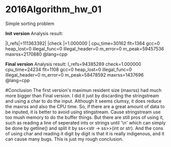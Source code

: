 # 2016Algorithm_hw_01
Simple sorting problem

**Init version**
Analysis result:

|I_refs|=111363392|
|check |=1.000000 |
cpu_time=30162
flt=1364
gcc=0
heap_lost=0
illegal_func=0
illegal_header=0
m_error=0
m_peak=59457536
maxrss=2170880
@lang=cpp

**Final version**
Analysis result:
I_refs=94385289
check=1.000000
cpu_time=24234
flt=1108
gcc=0
heap_lost=0
illegal_func=0
illegal_header=0
m_error=0
m_peak=58478592
maxrss=1437696
@lang=cpp

#Conclusion
The first version's maximun resident size (maxrss) had much more bigger than Final version.
I did it just by discarding the stringstream and using a char to do the input.
Although it seems clumsy, it does reduce the maxrss and also the CPU time.
So, if there are a great amount of data to be inputed, it is better to avoid using stingstream.
Cause stringstream use too mush memory to do the buffer things.
But there are still pros of using it, such as reading a line of seperated ints or strings until '\n' which can simply be done by getline() and split it by ss<<str -> ss>>(int or str).
And the cons of using char and reading it digit by digit is that it is really indigenous, and it can cause many bugs.
This is just my rough conclusion.

